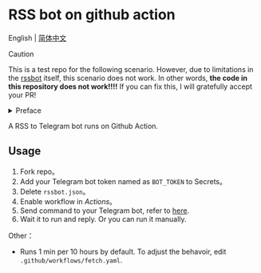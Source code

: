 # RSS bot on github action

English | [简体中文](./README.zh-CN.md)

> [!CAUTION]
> This is a test repo for the following scenario. However, due to limitations in the [rssbot](https://github.com/iovxw/rssbot) itself, this scenario does not work. In other words, **the code in this repository does not work!!!!** If you can fix this, I will gratefully accept your PR!

<details><summary>Preface</summary>

I don't like running RSS feeds on my host; I think chat software is a good carrier for RSS, and the chat software I use most often is Telegram, so I've been using Telegram's RSS bot.

One day, the RSS bot I was using was delayed for several days; I tried to replace it with another RSS bot, and got the reply ‘the global maximum number of subscriptions has been reached, please try to build your own’.

My own servers are yearly or monthly throwaway machines, so I didn't want to build a bot on an unstable machine. years of ~~abuse~~ of Github Actions suddenly gave me an inspiration: why not build an RSS bot on Github Actions? This once-in-a-while service is perfect for running on Github.

</details>

A RSS to Telegram bot runs on Github Action.

## Usage

1. Fork repo。
2. Add your Telegram bot token named as `BOT_TOKEN` to Secrets。
3. Delete `rssbot.json`。
4. Enable workflow in _Actions_。
5. Send command to your Telegram bot, refer to [here](https://github.com/iovxw/rssbot).
6. Wait it to run and reply. Or you can run it manually.

Other：

- Runs 1 min per 10 hours by default. To adjust the behavoir, edit `.github/workflows/fetch.yaml`.
